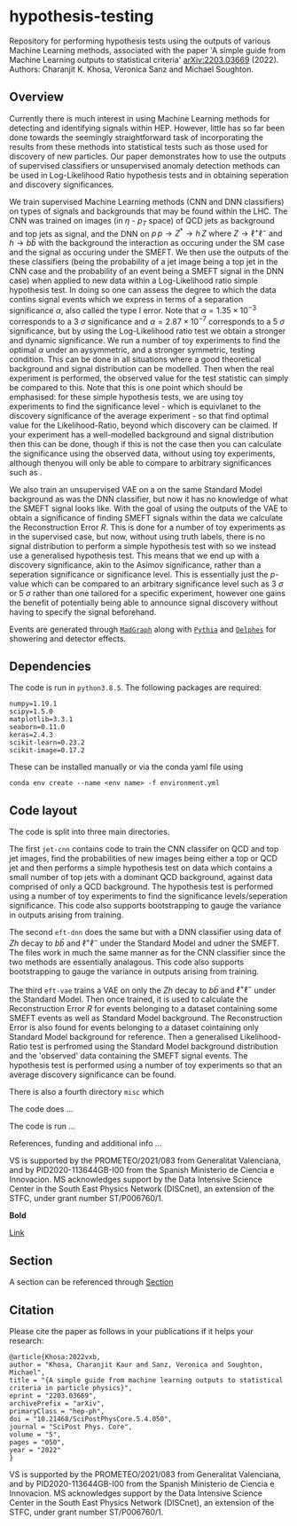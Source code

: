 # hypothesis-testing
Repository for performing hypothesis tests using the outputs of various Machine Learning methods, associated with the paper 'A simple guide from Machine Learning outputs to statistical criteria' [arXiv:2203.03669](https://arxiv.org/abs/2203.03669) (2022). Authors: Charanjit K. Khosa, Veronica Sanz and Michael Soughton.

## Overview

Currently there is much interest in using Machine Learning methods for detecting and identifying signals within HEP. However, little has so far been done towards the seemingly straightforward task of incorporating the results from these methods into statistical tests such as those used for discovery of new particles. Our paper demonstrates how to use the outputs of supervised classifiers or unsupervised anomaly detection methods can be used in Log-Likelihood Ratio hypothesis tests and in obtaining seperation and discovery significances. 

We train supervised Machine Learning methods (CNN and DNN classifiers) on types of signals and backgrounds that may be found within the LHC. The CNN was trained on images (in $\eta$ - $p_T$ space) of QCD jets as background and top jets as signal, and the DNN on $p \, p \to Z^* \to h \,  Z  \textrm{ where } Z\to \ell^+ \ell^- \textrm{ and } h \to b \bar{b}$ with the background the interaction as occuring under the SM case and the signal as occuring under the SMEFT. We then use the outputs of the these classifiers (being the probability of a jet image being a top jet in the CNN case and the probability of an event being a SMEFT signal in the DNN case) when applied to new data within a Log-Likelihood ratio simple hypothesis test. In doing so one can assess the degree to which the data contins signal events which we express in terms of a separation significance $\alpha$, also called the type I error. Note that $\alpha=1.35 \times 10^{-3}$ corresponds to a 3 $\sigma$ significance and $\alpha=2.87 \times 10^{-7}$ corresponds to a 5 $\sigma$ significance, but by using the Log-Likelihood ratio test we obtain a stronger and dynamic significance. We run a number of toy experiments to find the optimal $\alpha$ under an aysymmetric, and a stronger symmetric, testing condition. This can be done in all situations where a good theoretical background and signal distribution can be modelled. Then when the real experiment is performed, the observed value for the test statistic can simply be compared to this. Note that this is one point which should be emphasised: for these simple hypothesis tests, we are using toy experiments to find the significance level - which is equivlanet to the discovery significance of the average experiment - so that find optimal value for the Likelihood-Ratio, beyond which discovery can be claimed. If your experiment has a well-modelled background and signal distribution then this can be done, though if this is not the case then you can calculate the significance using the observed data, without using toy experiments, although thenyou will only be able to compare to arbitrary significances such as .

We also train an unsupervised VAE on a on the same Standard Model background as was the DNN classifier, but now it has no knowledge of what the SMEFT signal looks like. With the goal of using the outputs of the VAE to obtain a significance of finding SMEFT signals within the data we calculate the Reconstruction Error $R$. This is done for a number of toy experiments as in the supervised case, but now, without using truth labels, there is no signal distribution to perform a simple hypothesis test with so we instead use a generalised hypothesis test. This means that we end up with a discovery significance, akin to the Asimov significance, rather than a seperation significance or significance level. This is essentially just the $p$-value which can be compared to an arbitrary significance level such as 3 $\sigma$ or 5 $\sigma$ rather than one tailored for a specific experiment, however one gains the benefit of potentially being able to announce signal discovery without having to specify the signal beforehand.

Events are generated through [`MadGraph`](https://arxiv.org/abs/1106.0522) along with [`Pythia`](https://arxiv.org/abs/0710.3820) and [`Delphes`](https://arxiv.org/abs/1307.6346) for showering and detector effects. 

## Dependencies

The code is run in `python3.8.5`. The following packages are required:

```
numpy=1.19.1
scipy=1.5.0
matplotlib=3.3.1
seaborn=0.11.0
keras=2.4.3
scikit-learn=0.23.2
scikit-image=0.17.2
```

These can be installed manually or via the conda yaml file using

```
conda env create --name <env name> -f environment.yml
```

## Code layout

The code is split into three main directories. 

The first `jet-cnn` contains code to train the CNN classifer on QCD and top jet images, find the probabilities of new images being either a top or QCD jet and then performs a simple hypothesis test on data which contains a small number of top jets with a dominant QCD background, against data comprised of only a QCD background. The hypothesis test is performed using a number of toy experiments to find the significance levels/seperation significance. This code also supports bootstrapping to gauge the variance in outputs arising from training. 

The second `eft-dnn` does the same but with a DNN classifier using data of $Zh$ decay to $b \bar{b}$ and $\ell^+ \ell^-$ under the Standard Model and udner the SMEFT. The files work in much the same manner as for the CNN classifier since the two methods are essentially analagous. This code also supports bootstrapping to gauge the variance in outputs arising from training. 

The third `eft-vae` trains a VAE on only the $Zh$ decay to $b \bar{b}$ and $\ell^+ \ell^-$ under the Standard Model. Then once trained, it is used to calculate the Reconstruction Error $R$ for events belonging to a dataset containing some SMEFT events as well as Standard Model background. The Reconstruction Error is also found for events belonging to a dataset cointaining only Standard Model background for reference. Then a generalised Likelihood-Ratio test is perfromed using the Standard Model background distribution and the 'observed' data containing the SMEFT signal events. The hypothesis test is performed using a number of toy experiments so that an average discovery significance can be found.

There is also a fourth directory `misc` which 

The code does ...

The code is run ...

References, funding and additional info ...

VS is supported by the PROMETEO/2021/083 from Generalitat Valenciana, and by PID2020-113644GB-I00 from the Spanish Ministerio de Ciencia e Innovacion. MS acknowledges support by the Data Intensive Science Center in the South East Physics Network (DISCnet), an extension of the STFC, under grant number ST/P006760/1.

**Bold**

[Link](https://www.wikipedia.org)

## Section

A section can be referenced through [Section](#section)






## Citation
Please cite the paper as follows in your publications if it helps your research:

    @article{Khosa:2022vxb,
    author = "Khosa, Charanjit Kaur and Sanz, Veronica and Soughton, Michael",
    title = "{A simple guide from machine learning outputs to statistical criteria in particle physics}",
    eprint = "2203.03669",
    archivePrefix = "arXiv",
    primaryClass = "hep-ph",
    doi = "10.21468/SciPostPhysCore.5.4.050",
    journal = "SciPost Phys. Core",
    volume = "5",
    pages = "050",
    year = "2022"
    }
    

VS is supported by the PROMETEO/2021/083 from Generalitat Valenciana, and by PID2020-113644GB-I00 from the Spanish Ministerio de Ciencia e Innovacion. MS acknowledges support by the Data Intensive Science Center in the South East Physics Network (DISCnet), an extension of the STFC, under grant number ST/P006760/1.
